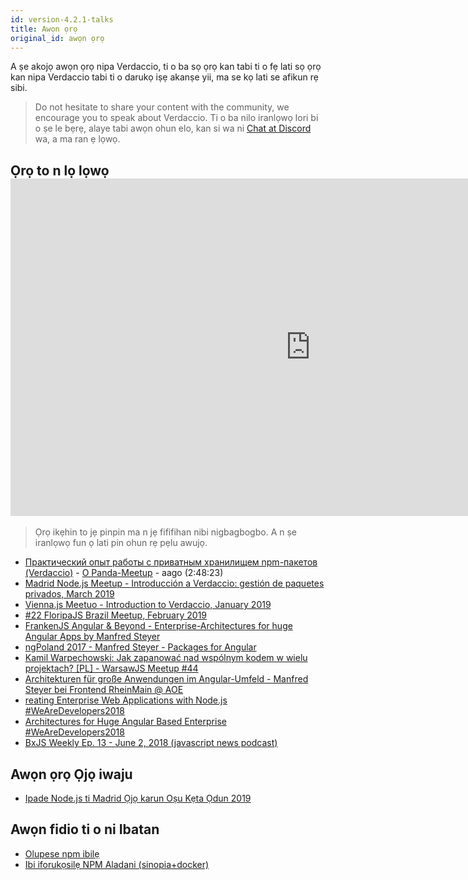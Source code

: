 ```yaml
---
id: version-4.2.1-talks
title: Awọn ọrọ
original_id: awọn ọrọ
---
```


A ṣe akojọ awọn ọrọ nipa Verdaccio, ti o ba sọ ọrọ kan tabi ti o fẹ lati sọ ọrọ kan nipa Verdaccio tabi ti o darukọ iṣẹ akanṣe yii, ma se kọ lati se afikun rẹ sibi.

> Do not hesitate to share your content with the community, we encourage you to speak about Verdaccio. Ti o ba nilo iranlọwọ lori bi o ṣe le bẹrẹ, alaye tabi awọn ohun elo, kan si wa ni [Chat at Discord](https://chat.verdaccio.org) wa, a ma ran ẹ lọwọ.

## Ọrọ to n lọ lọwọ <iframe width="960" height="540" src="https://www.youtube.com/embed/CnLA73E1BrE" frameborder="0" allow="accelerometer; autoplay; encrypted-media; gyroscope; picture-in-picture" allowfullscreen mark="crwd-mark"></iframe> 

> Ọrọ ikẹhin to jẹ pinpin ma n jẹ fififihan nibi nigbagbogbo. A n ṣe iranlọwọ fun ọ lati pin ohun rẹ pẹlu awujọ.

* [Практический опыт работы с приватным хранилищем npm-пакетов (Verdaccio)](https://youtu.be/CnLA73E1BrE?t=10101) - [О Panda-Meetup](http://panda-meetup.ru/msk-frontend-meetup-2) - aago (2:48:23)
* [Madrid Node.js Meetup - Introducción a Verdaccio: gestión de paquetes privados, March 2019](https://www.todojs.com/introduccion-a-verdaccio/)
* [Vienna.js Meetuo - Introduction to Verdaccio, January 2019](https://www.youtube.com/watch?v=hDIFKzmoCaA)
* [#22 FloripaJS Brazil Meetup, February 2019](https://www.youtube.com/watch?v=iOp70_svQ_M&feature=youtu.be&t=7578)
* [FrankenJS Angular & Beyond - Enterprise-Architectures for huge Angular Apps by Manfred Steyer](https://youtu.be/dWdJkqhQFXU?t=613)
* [ngPoland 2017 - Manfred Steyer - Packages for Angular](https://youtu.be/3fMTdm7k_d0?t=662)
* [Kamil Warpechowski: Jak zapanować nad wspólnym kodem w wielu projektach? [PL] - WarsawJS Meetup #44](https://www.youtube.com/watch?v=JIlQ468xfbU&feature=youtu.be&t=609)
* [Architekturen für große Anwendungen im Angular-Umfeld - Manfred Steyer bei Frontend RheinMain @ AOE](https://youtu.be/eZ91bip6qm4?t=1010)
* [reating Enterprise Web Applications with Node.js #WeAreDevelopers2018](https://youtu.be/RWE6aV7p0Wk?t=682)
* [Architectures for Huge Angular Based Enterprise #WeAreDevelopers2018](https://youtu.be/q4XmAy6_ucw?t=551)
* [BxJS Weekly Ep. 13 - June 2, 2018 (javascript news podcast)](https://youtu.be/Xo8CzYGKXTs?list=PL_gX69xPLi-mqs5BJe-xPnOPT6K1Y5_ZQ&t=2732)

## Awọn ọrọ Ọjọ iwaju

* [Ipade Node.js ti Madrid Ọjọ karun Oṣu Kẹta Ọdun 2019](https://www.meetup.com/es-ES/Node-js-Madrid/events/258299729/)

## Awọn fidio ti o ni Ibatan

* [Olupese npm ibilẹ](https://www.youtube.com/watch?v=vc2wMwcDKOE)
* [Ibi iforukọsilẹ NPM Aladani (sinopia+docker)](https://www.youtube.com/watch?v=0TXTCrGaxKc)